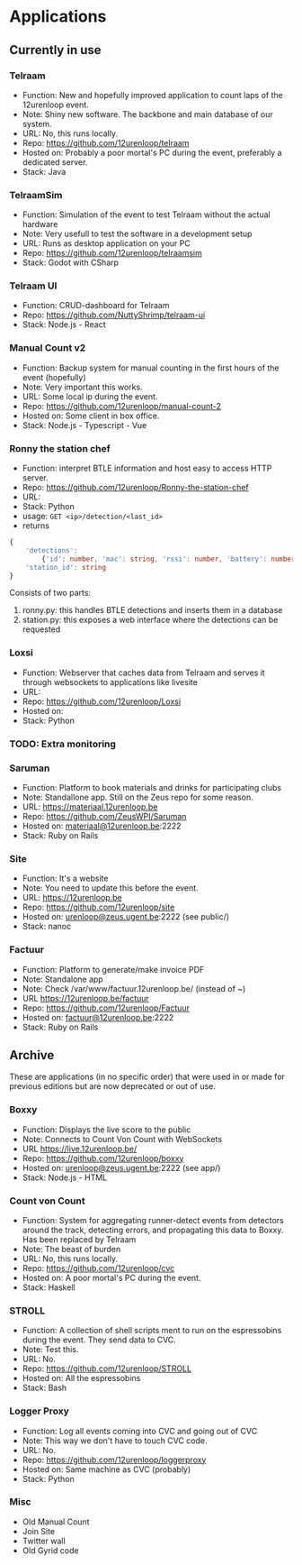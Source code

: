 # Applications

## Currently in use

### Telraam

- Function: New and hopefully improved application to count laps of the 12urenloop event.
- Note: Shiny new software. The backbone and main database of our system.
- URL: No, this runs locally.
- Repo: <https://github.com/12urenloop/telraam>
- Hosted on: Probably a poor mortal's PC during the event, preferably a dedicated server.
- Stack: Java

### TelraamSim

- Function: Simulation of the event to test Telraam without the actual hardware
- Note: Very usefull to test the software in a development setup
- URL: Runs as desktop application on your PC
- Repo: <https://github.com/12urenloop/telraamsim>
- Stack: Godot with CSharp

### Telraam UI

- Function: CRUD-dashboard for Telraam
- Repo: <https://github.com/NuttyShrimp/telraam-ui>
- Stack: Node.js - React

### Manual Count v2

- Function: Backup system for manual counting in the first hours of the event (hopefully)
- Note: Very important this works.
- URL: Some local ip during the event.
- Repo: <https://github.com/12urenloop/manual-count-2>
- Hosted on: Some client in box office.
- Stack: Node.js - Typescript - Vue

### Ronny the station chef

- Function: interpret BTLE information and host easy to access HTTP server.
- Repo: <https://github.com/12urenloop/Ronny-the-station-chef>
- URL: <ip per station>
- Stack: Python
- usage: `GET <ip>/detection/<last_id>`
- returns
```typescript
{
    'detections':
        {'id': number, 'mac': string, 'rssi': number, 'battery': number, 'uptime_ms': number, 'detection_timestamp': number}[],
    'station_id': string
}
```
Consists of two parts: 
1. ronny.py: this handles BTLE detections and inserts them in a database
2. station.py: this exposes a web interface where the detections can be requested


### Loxsi
- Function: Webserver that caches data from Telraam and serves it through websockets to applications like livesite
- URL: 
- Repo: <https://github.com/12urenloop/Loxsi>
- Hosted on: 
- Stack: Python

### TODO: Extra monitoring

### Saruman

- Function: Platform to book materials and drinks for participating clubs
- Note: Standallone app. Still on the Zeus repo for some reason.
- URL: <https://materiaal.12urenloop.be>
- Repo: <https://github.com/ZeusWPI/Saruman>
- Hosted on: materiaal@12urenloop.be:2222
- Stack: Ruby on Rails

### Site

- Function: It's a website
- Note: You need to update this before the event.
- URL: <https://12urenloop.be>
- Repo: <https://github.com/12urenloop/site>
- Hosted on: urenloop@zeus.ugent.be:2222 (see public/)
- Stack: nanoc

### Factuur

- Function: Platform to generate/make invoice PDF
- Note: Standalone app
- Note: Check /var/www/factuur.12urenloop.be/ (instead of ~)
- URL <https://12urenloop.be/factuur>
- Repo: <https://github.com/12urenloop/Factuur>
- Hosted on: factuur@12urenloop.be:2222
- Stack: Ruby on Rails

## Archive

These are applications (in no specific order) that were used in or made for previous editions but are now deprecated or out of use.

### Boxxy

- Function: Displays the live score to the public
- Note: Connects to Count Von Count with WebSockets
- URL <https://live.12urenloop.be/>
- Repo: <https://github.com/12urenloop/boxxy>
- Hosted on: urenloop@zeus.ugent.be:2222 (see app/)
- Stack: Node.js - HTML


### Count von Count

- Function: System for aggregating runner-detect events from detectors around the track, detecting errors, and propagating this data to Boxxy. Has been replaced by Telraam
- Note: The beast of burden
- URL: No, this runs locally.
- Repo: <https://github.com/12urenloop/cvc>
- Hosted on: A poor mortal's PC during the event.
- Stack: Haskell

### STROLL

- Function: A collection of shell scripts ment to run on the espressobins during the event. They send data to CVC.
- Note: Test this.
- URL: No.
- Repo: <https://github.com/12urenloop/STROLL>
- Hosted on: All the espressobins
- Stack: Bash

### Logger Proxy

- Function: Log all events coming into CVC and going out of CVC
- Note: This way we don't have to touch CVC code.
- URL: No.
- Repo: <https://github.com/12urenloop/loggerproxy>
- Hosted on: Same machine as CVC (probably)
- Stack: Python

### Misc

- Old Manual Count
- Join Site
- Twitter wall
- Old Gyrid code
